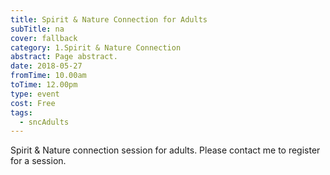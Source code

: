 ```yaml
---
title: Spirit & Nature Connection for Adults
subTitle: na
cover: fallback
category: 1.Spirit & Nature Connection
abstract: Page abstract.
date: 2018-05-27
fromTime: 10.00am
toTime: 12.00pm
type: event
cost: Free
tags:
  - sncAdults
---
```


Spirit & Nature connection session for adults. Please contact me to register for a session.

